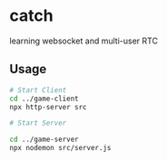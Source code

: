# catch
learning websocket and multi-user RTC


## Usage

```sh
# Start Client
cd ../game-client
npx http-server src

# Start Server

cd ../game-server
npx nodemon src/server.js
```